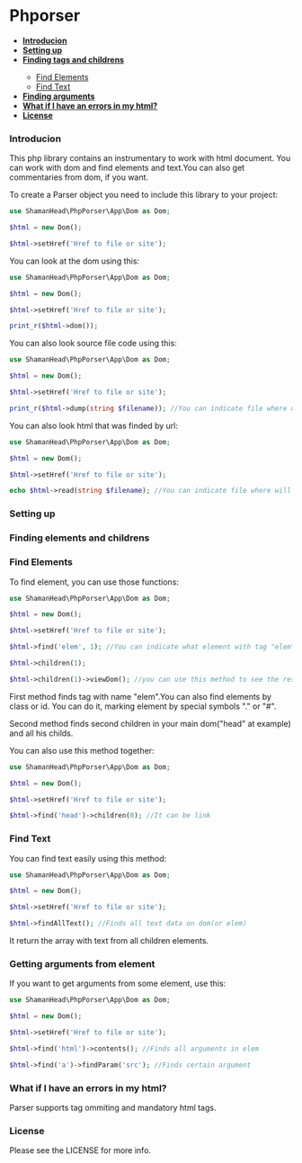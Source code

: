 # Phporser

<ul>
	<li><b><a href="#Introducion">Introducion</a></b></li>
	<li><b><a href="#Settings">Setting up</a></b></li>
	<li><b><a href="#Find">Finding tags and childrens</a></b></li>
		<ul>
			<li><a href="#Find$Elements">Find Elements</a></li>
			<li><a href="#Find$Text">Find Text</a></li>
		</ul>
	<li><b><a href="#Find$Arguments">Finding arguments</a></b></li>
	<li><b><a href="#Errors">What if I have an errors in my html?</a></b></li>
	<li><b><a href="#License">License</a></b></li>
</ul>

<h3 id = 'Introducion'>Introducion</h3>

This php library contains an instrumentary to work with html document. You can work with dom and find elements and text.You can also get commentaries from dom, if you want.

To create a Parser object you need to include this library to your project:

```PHP
use ShamanHead\PhpPorser\App\Dom as Dom;

$html = new Dom();

$html->setHref('Href to file or site');

```

You can look at the dom using this:

```PHP
use ShamanHead\PhpPorser\App\Dom as Dom;

$html = new Dom();

$html->setHref('Href to file or site');

print_r($html->dom());

```

You can also look source file code using this:

```PHP
use ShamanHead\PhpPorser\App\Dom as Dom;

$html = new Dom();

$html->setHref('Href to file or site');

print_r($html->dump(string $filename)); //You can indicate file where will be writen dump file.

```

You can also look html that was finded by url:

```PHP
use ShamanHead\PhpPorser\App\Dom as Dom;

$html = new Dom();

$html->setHref('Href to file or site');

echo $html->read(string $filename); //You can indicate file where will be writen read file.

```

<h3 id = 'Settings'>Setting up</h3>

<h3 id = 'Find'>Finding elements and childrens</h3>

<h3 id = 'Find$Elements'>Find Elements</h3>

To find element, you can use those functions:

```PHP
use ShamanHead\PhpPorser\App\Dom as Dom;

$html = new Dom();

$html->setHref('Href to file or site');

$html->find('elem', 1); //You can indicate what element with tag "elem" you want to get

$html->children(1);

$html->children(1)->viewDom(); //you can use this method to see the result that will founded by script.
```

First method finds tag with name "elem".You can also find elements by class or id. You can do it, marking element by special symbols "." or "#".

Second method finds second children in your main dom("head" at example) and all his childs.

You can also use this method together:

```PHP
use ShamanHead\PhpPorser\App\Dom as Dom;

$html = new Dom();

$html->setHref('Href to file or site');

$html->find('head')->children(0); //It can be link

```

<h3 id = 'Find$Text'>Find Text</h3>

You can find text easily using this method:

```PHP
use ShamanHead\PhpPorser\App\Dom as Dom;

$html = new Dom();

$html->setHref('Href to file or site');

$html->findAllText(); //Finds all text data on dom(or elem)

```

It return the array with text from all children elements.

<h3 id='Find$Arguments'>Getting arguments from element</h3>

If you want to get arguments from some element, use this:

```PHP
use ShamanHead\PhpPorser\App\Dom as Dom;

$html = new Dom();

$html->setHref('Href to file or site');

$html->find('html')->contents(); //Finds all arguments in elem

$html->find('a')->findParam('src'); //Finds certain argument

```

<h3 id = 'Errors'>What if I have an errors in my html?</h3>

Parser supports tag ommiting and mandatory html tags.

<h3 id='License'>License</h3>

Please see the LICENSE for more info.
